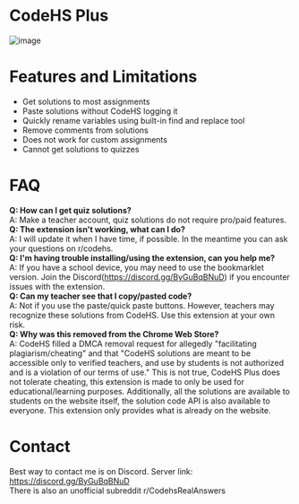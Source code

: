 # CodeHS Plus
![image](https://user-images.githubusercontent.com/56239073/137565584-2066a970-4338-485b-85e6-147ba44e097f.png)

# Features and Limitations
- Get solutions to most assignments 
- Paste solutions without CodeHS logging it
- Quickly rename variables using built-in find and replace tool
- Remove comments from solutions
- Does not work for custom assignments
- Cannot get solutions to quizzes

# FAQ
**Q: How can I get quiz solutions?**<br>
A: Make a teacher account, quiz solutions do not require pro/paid features.<br>
**Q: The extension isn't working, what can I do?**<br>
A: I will update it when I have time, if possible. In the meantime you can ask your questions on r/codehs.<br>
**Q: I'm having trouble installing/using the extension, can you help me?**<br>
A: If you have a school device, you may need to use the bookmarklet version. Join the Discord(https://discord.gg/ByGuBqBNuD) if you encounter issues with the extension.<br>
**Q: Can my teacher see that I copy/pasted code?**<br>
A: Not if you use the paste/quick paste buttons. However, teachers may recognize these solutions from CodeHS. Use this extension at your own risk.<br>
 **Q: Why was this removed from the Chrome Web Store?**<br>
 A: CodeHS filled a DMCA removal request for allegedly "facilitating plagiarism/cheating" and that "CodeHS solutions are meant to be accessible only to verified teachers, and use by students is not authorized and is a violation of our terms of use." This is not true, CodeHS Plus does not tolerate cheating, this extension is made to only be used for educational/learning purposes. Additionally, all the solutions are available to students on the website itself, the solution code API is also available to everyone. This extension only provides what is already on the website. 
 
# Contact
Best way to contact me is on Discord. Server link: https://discord.gg/ByGuBqBNuD <br>
There is also an unofficial subreddit r/CodehsRealAnswers
